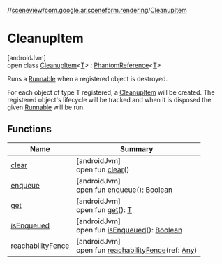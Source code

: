 //[sceneview](../../../index.md)/[com.google.ar.sceneform.rendering](../index.md)/[CleanupItem](index.md)

# CleanupItem

[androidJvm]\
open class [CleanupItem](index.md)&lt;[T](index.md)&gt; : [PhantomReference](https://developer.android.com/reference/kotlin/java/lang/ref/PhantomReference.html)&lt;[T](../../com.google.ar.sceneform.resources/-resource-registry/index.md)&gt; 

Runs a [Runnable](https://developer.android.com/reference/kotlin/java/lang/Runnable.html) when a registered object is destroyed. 

For each object of type T registered, a [CleanupItem](index.md) will be created. The registered object's lifecycle will be tracked and when it is disposed the given [Runnable](https://developer.android.com/reference/kotlin/java/lang/Runnable.html) will be run.

## Functions

| Name | Summary |
|---|---|
| [clear](index.md#1185955492%2FFunctions%2F-1571379623) | [androidJvm]<br>open fun [clear](index.md#1185955492%2FFunctions%2F-1571379623)() |
| [enqueue](index.md#-1582683575%2FFunctions%2F-1571379623) | [androidJvm]<br>open fun [enqueue](index.md#-1582683575%2FFunctions%2F-1571379623)(): [Boolean](https://kotlinlang.org/api/latest/jvm/stdlib/kotlin/-boolean/index.html) |
| [get](index.md#1298606984%2FFunctions%2F-1571379623) | [androidJvm]<br>open fun [get](index.md#1298606984%2FFunctions%2F-1571379623)(): [T](../../com.google.ar.sceneform.resources/-resource-registry/index.md) |
| [isEnqueued](index.md#1222417347%2FFunctions%2F-1571379623) | [androidJvm]<br>open fun [isEnqueued](index.md#1222417347%2FFunctions%2F-1571379623)(): [Boolean](https://kotlinlang.org/api/latest/jvm/stdlib/kotlin/-boolean/index.html) |
| [reachabilityFence](index.md#617960068%2FFunctions%2F-1571379623) | [androidJvm]<br>open fun [reachabilityFence](index.md#617960068%2FFunctions%2F-1571379623)(ref: [Any](https://kotlinlang.org/api/latest/jvm/stdlib/kotlin/-any/index.html)) |
